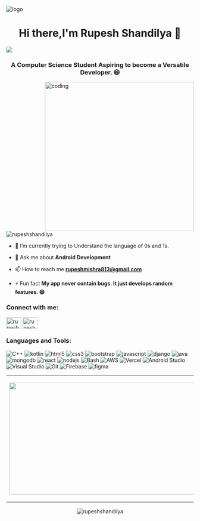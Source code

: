 ![logo](https://github.com/RupeshShandilya/RupeshShandilya/blob/main/bn.png)
<h1 align="center">Hi there,I'm Rupesh Shandilya 👋</h1>
<img src="https://user-images.githubusercontent.com/73097560/115834477-dbab4500-a447-11eb-908a-139a6edaec5c.gif">
<h3 align="center">A Computer Science Student Aspiring to become a Versatile Developer. 😄</h3>
<img align ="right" alt="coding" width="400" src="https://user-images.githubusercontent.com/55389276/140866485-8fb1c876-9a8f-4d6a-98dc-08c4981eaf70.gif">
<p align="left"> <img src="https://komarev.com/ghpvc/?username=rupeshshandilya&label=Profile%20views&color=0e75b6&style=flat" alt="rupeshshandilya" /> </p>

- 🌱 I’m currently trying to Understand the language of 0s and 1s.

- 💬 Ask me about **Android Development**

- 📫 How to reach me **rupeshmishra813@gmail.com**

- ⚡ Fun fact **My app never contain bugs. It just develops random features. 😄**

<h3 align="left">Connect with me:</h3>
<p align="left">
  
<a href="https://www.linkedin.com/in/rupesh-shandilya-04655a193/" target="_blank"><img align="center" src="https://cdn.jsdelivr.net/npm/simple-icons@v3/icons/linkedin.svg" alt="rupesh-shandillya-6a144a221" height="30" width="40" /></a>
<a href="https://www.instagram.com/rupesh.shandilya_/" target="_blank"><img align="center" src="https://cdn.jsdelivr.net/npm/simple-icons@v3/icons/instagram.svg" alt="rupesh.shandilya_" height="30" width="40" /></a>
</p>

<h3 align="left">Languages and Tools:</h3>
 <p align="left">
  
<!--  Bootstrap  -->
 
<img alt="C++" src="https://img.shields.io/badge/C%2B%2B-00599C?style=for-the-badge&logo=c%2B%2B&logoColor=white">
    
 <img src="https://img.shields.io/badge/kotlin-%23323330.svg?style=for-the-badge&logo=KOTLIN&logoColor=%ffff" alt="kotlin"/>
  
 <img src="https://img.shields.io/badge/html5-%23E34F26.svg?style=for-the-badge&logo=html5&logoColor=white" alt="html5"/>
  
  <img src="https://img.shields.io/badge/css3-%231572B6.svg?style=for-the-badge&logo=css3&logoColor=white" alt="css3"/> 
  
  <img src="https://img.shields.io/badge/bootstrap-%23563D7C.svg?style=for-the-badge&logo=bootstrap&logoColor=white" alt="bootstrap"> 
  
<img src="https://img.shields.io/badge/JavaScript-F7DF1E?style=for-the-badge&logo=JavaScript&logoColor=white" alt="javascript"/>
        
 <img src="https://img.shields.io/badge/django-6DA55F?style=for-the-badge&logo=django&logoColor=white" alt="django"/>
  
<img src="https://img.shields.io/badge/Java-ED8B00?style=for-the-badge&logo=java&logoColor=white" alt="java"/>
  
  <img src="https://img.shields.io/badge/MongoDB-4EA94B?style=for-the-badge&logo=mongodb&logoColor=white" alt="mongodb"/>
 
  <img src="https://img.shields.io/badge/React-20232A?style=for-the-badge&logo=react&logoColor=61DAFB" alt="react"/>
  
  <img src="https://img.shields.io/badge/node.js-6DA55F?style=for-the-badge&logo=node.js&logoColor=white" alt="nodejs"/>
  
  <img alt="Bash" src="https://img.shields.io/badge/Shell_Script-121011?style=for-the-badge&logo=gnu-bash&logoColor=white">
  
  <img alt="AWS" src ="https://img.shields.io/badge/Amazon_AWS-232F3E?style=for-the-badge&logo=amazon-aws&logoColor=white">
  
  <img alt="Vercel" src ="https://img.shields.io/badge/Vercel-000000?style=for-the-badge&logo=vercel&logoColor=white">  
   
  <img alt="Android Studio" src ="https://img.shields.io/badge/ANDROIDSTUDIO-000000?style=for-the-badge&logo=androidstudio&logoColor=A4C639">
  
  <img alt="Visual Studio" src ="https://img.shields.io/badge/VisualStudio-0078d7?style=for-the-badge&logo=VisualStudio&logoColor=white">
  
 <img src="https://img.shields.io/badge/Git-%23E34F26.svg?style=for-the-badge&logo=Git&logoColor=white" alt="Git"/>
  
 <img src="https://img.shields.io/badge/Firebase-%23316192.svg?style=for-the-badge&logo=Firebase&logoColor=white" alt="Firebase"/>
  
  <img src="https://img.shields.io/badge/FIGMA-239120?&style=for-the-badge&logo=figma&logoColor=white" alt="figma"/>
  
  
  
</p>
<table>
<tr>
  <td align="center">
  <p align="center">
  <a href="https://github.com/rupeshshandilya">
    <img align="center" height="300px" width="600" src="https://github-readme-streak-stats.herokuapp.com/?user=rupeshshandilya&"/>
  </a>
  </td>
  <td align="center">
  <a href="https://github.com/rupeshshandilya">
  <img align="center" height="200px" width="600" src="https://github-readme-stats.vercel.app/api?username=rupeshshandilya" />
  </a>
  </td>
</p>
</details>
</table>
<p align="center"><img align="center" src="https://github-readme-stats.vercel.app/api/top-langs/?username=rupeshshandilya&layout=compact" alt="rupeshshandilya" /></p>


